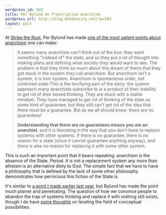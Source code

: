 ```yaml
--- 
wordpress_id: 593
title: Per Bylund on Prescriptive Anarchism
wordpress_url: http://blog.6thdensity.net/?p=593
layout: post
---
```

At <a href="http://www.strike-the-root.com/">Strike the Root</a>, Per Bylund has made <a href="http://www.strike-the-root.com/71/bylund/bylund1.html">one of the most salient points about anarchism</a> one can make:
<blockquote>It seems many anarchists can't think out of the box: they want something "instead of" the state, and so they put a lot of thought into making plans and defining what society they would want to see. The problem is that they think so much about this dream of theirs that they get stuck in the system they call anarchism. But anarchism isn't a system, it is non-system. Anarchism is spontaneous order, not contrived order.This is the terrifying part of the story: the system approach many anarchists subscribe to is a product of their inability to get rid of their boxed thinking. They are stuck with a statist mindset. They have managed to get rid of thinking of the state as some kind of guarantee, but they still can't get rid of the idea that there must be a guarantee. But as we all should know: there are no guarantees!

<strong>Understanding that there are no guarantees means you are an anarchist</strong>, and it is liberating in the way that you don't have to replace systems with other systems. If there is no guarantee, there is no reason for a state (since it cannot guarantee anything anyway), and there is also no reason for replacing it with some other system.</blockquote>
This is such an important point that it bears repeating: anarchism is the absence of the State. Period. It is not a replacement system any more than atheism is an alternative diety to God. The simple fact that we have to have a philosophy that is defined by the lack of some other philosophy demonstrates how pernicious this fiction of the State is.

It's similar to <a href="http://blog.6thdensity.net/?p=461">a point I made earlier last year</a>, but Bylund has made the point much plainer and penetrating. The question of how we convince people to abandon the trap of systems thinking and replace it with nothing still exists, though I do have <a href="http://blog.6thdensity.net/?p=469">some thoughts</a> on leveling the field of conceptual possibilities.
